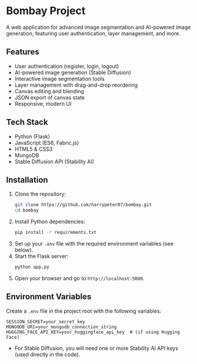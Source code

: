 # Bombay Project

A web application for advanced image segmentation and AI-powered image generation, featuring user authentication, layer management, and more.

## Features

- User authentication (register, login, logout)
- AI-powered image generation (Stable Diffusion)
- Interactive image segmentation tools
- Layer management with drag-and-drop reordering
- Canvas editing and blending
- JSON export of canvas state
- Responsive, modern UI

## Tech Stack

- Python (Flask)
- JavaScript (ES6, Fabric.js)
- HTML5 & CSS3
- MongoDB
- Stable Diffusion API (Stability AI)

## Installation

1. Clone the repository:
   ```bash
   git clone https://github.com/harrypeter07/bombay.git
   cd bombay
   ```
2. Install Python dependencies:
   ```bash
   pip install -r requirements.txt
   ```
3. Set up your `.env` file with the required environment variables (see below).
4. Start the Flask server:
   ```bash
   python app.py
   ```
5. Open your browser and go to `http://localhost:5000`.

## Environment Variables

Create a `.env` file in the project root with the following variables:

```
SESSION_SECRET=your_secret_key
MONGODB_URI=your_mongodb_connection_string
HUGGING_FACE_API_KEY=your_huggingface_api_key  # (if using Hugging Face)
```

- For Stable Diffusion, you will need one or more Stability AI API keys (used directly in the code).
